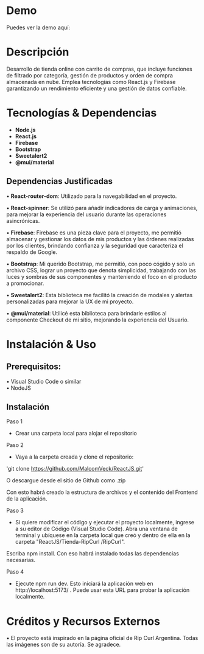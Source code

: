 # Demo

  Puedes ver la demo aquí: 

# Descripción

  Desarrollo de tienda online con carrito de compras, que incluye funciones de filtrado por categoría, gestión de productos y orden de compra almacenada en nube. 
  Emplea tecnologías como React.js y Firebase garantizando un rendimiento eficiente y una gestión de datos confiable.

# Tecnologías & Dependencias

- __Node.js__  
- __React.js__  
- __Firebase__  
- __Bootstrap__  
- __Sweetalert2__  
- __@mui/material__

## Dependencias Justificadas

• __React-router-dom__: Utilizado para la navegabilidad en el proyecto.    

• __React-spinner__: Se utilizó para añadir indicadores de carga y animaciones, para mejorar la experiencia del usuario durante las operaciones asincrónicas.    

• __Firebase__: Firebase es una pieza clave para el proyecto, me permitió almacenar y gestionar los datos de mis productos y las órdenes realizadas por los clientes, brindando   confianza y la seguridad que caracteriza el respaldo de Google.    

• __Bootstrap__: Mi querido Bootstrap, me permitió, con poco cógido y solo un archivo CSS, lograr un proyecto que denota simplicidad, trabajando con las luces y sombras de sus   componentes y manteniendo el foco en el producto a promocionar.    

• __Sweetalert2__: Esta biblioteca me facilitó la creación de modales y alertas personalizadas para mejorar la UX de mi proyecto.    

• __@mui/material__: Utilicé esta biblioteca para brindarle estilos al componente Checkout de mi sitio, mejorando la experiencia del Usuario. 
      
# Instalación & Uso

## Prerequisitos:

• Visual Studio Code o similar  
• NodeJS

## Instalación

Paso 1
  - Crear una carpeta local para alojar el repositorio
  
Paso 2
  - Vaya a la carpeta creada y clone el repositorio:
  
'git clone https://github.com/MalcomVeck/ReactJS.git'  

O descargue desde el sitio de Github como .zip

Con esto habrá creado la estructura de archivos y el contenido del Frontend de la aplicación.

Paso 3
  - Si quiere modificar el código y ejecutar el proyecto localmente, ingrese a su editor de Código (Visual Studio Code).
Abra una ventana de terminal y ubíquese en la carpeta local que creó y dentro de ella en la carpeta "ReactJS/Tienda-RipCurl
/RipCurl".

Escriba npm install. Con eso habrá instalado todas las dependencias necesarias.

Paso 4
  - Ejecute npm run dev. Esto iniciará la aplicación web en http://localhost:5173/ . Puede usar esta URL para probar la aplicación localmente.
  
# Créditos y Recursos Externos

  • El proyecto está inspirado en la página oficial de Rip Curl Argentina. Todas las imágenes son de su autoría. Se agradece.

